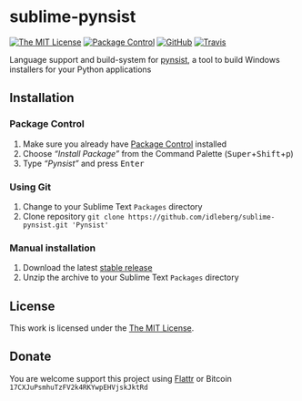 # sublime-pynsist

[![The MIT License](https://img.shields.io/badge/license-MIT-orange.svg?style=flat-square)](http://opensource.org/licenses/MIT)
[![Package Control](https://packagecontrol.herokuapp.com/downloads/Pynsist.svg?style=flat-square)](https://packagecontrol.io/packages/Pynsist)
[![GitHub](https://img.shields.io/github/release/idleberg/sublime-pynsist.svg?style=flat-square)](https://github.com/idleberg/sublime-pynsist/releases)
[![Travis](https://img.shields.io/travis/idleberg/sublime-pynsist.svg?style=flat-square)](https://travis-ci.org/idleberg/sublime-pynsist)

Language support and build-system for [pynsist](https://pypi.python.org/pypi/pynsist), a tool to build Windows installers for your Python applications

## Installation

### Package Control

1. Make sure you already have [Package Control](https://packagecontrol.io/) installed
2. Choose *“Install Package”* from the Command Palette (<kbd>Super</kbd>+<kbd>Shift</kbd>+<kbd>p</kbd>)
3. Type *“Pynsist”* and press <kbd>Enter</kbd>

### Using Git

1. Change to your Sublime Text `Packages` directory
2. Clone repository `git clone https://github.com/idleberg/sublime-pynsist.git 'Pynsist'`

### Manual installation

1. Download the latest [stable release](https://github.com/idleberg/sublime-pynsist/releases)
2. Unzip the archive to your Sublime Text `Packages` directory

## License

This work is licensed under the [The MIT License](LICENSE).

## Donate

You are welcome support this project using [Flattr](https://flattr.com/submit/auto?user_id=idleberg&url=https://github.com/idleberg/sublime-pynsist) or Bitcoin `17CXJuPsmhuTzFV2k4RKYwpEHVjskJktRd`